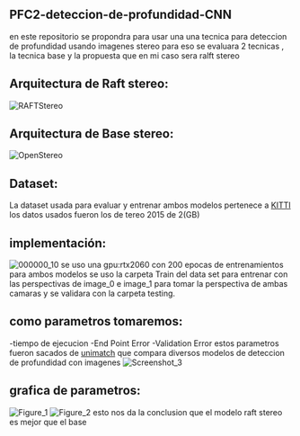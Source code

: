 ## PFC2-deteccion-de-profundidad-CNN
en este repositorio se propondra para usar una una tecnica para deteccion de profundidad usando imagenes stereo
para eso se evaluara 2 tecnicas , la tecnica base y la propuesta que en mi caso sera ralft stereo 
## Arquitectura de Raft stereo:
![RAFTStereo](https://github.com/6162636465/PFC2-deteccion-de-profundidad-CNN/assets/40539959/1a0ce4b9-643c-467d-975b-6ab72310905c)
## Arquitectura de Base stereo:
![OpenStereo](https://github.com/6162636465/PFC2-deteccion-de-profundidad-CNN/assets/40539959/a8384ddc-3824-4915-b41e-f528fd683795)
## Dataset:
La dataset usada para evaluar y entrenar ambos modelos pertenece a [KITTI](https://www.cvlibs.net/datasets/kitti/eval_scene_flow.php?benchmark=stereo) 
los datos usados fueron los de tereo 2015 de 2(GB)
## implementación:
![000000_10](https://github.com/6162636465/PFC2-deteccion-de-profundidad-CNN/assets/40539959/853616a2-d617-4610-8ab4-d6b207096dfb)
se uso una gpu:rtx2060 con 200 epocas de entrenamientos para ambos modelos se uso la carpeta Train del data set para entrenar con las perspectivas de image_0 e image_1 para tomar la perspectiva de ambas camaras y se validara con la carpeta testing.
## como parametros tomaremos:
-tiempo de ejecucion
-End Point Error
-Validation Error
estos parametros fueron sacados de  [unimatch](https://github.com/autonomousvision/unimatch) que compara diversos modelos de deteccion de profundidad con imagenes
![Screenshot_3](https://github.com/6162636465/PFC2-deteccion-de-profundidad-CNN/assets/40539959/0b14fb6f-26b0-46d6-a937-dac67794ffa9)
## grafica de parametros:
![Figure_1](https://github.com/6162636465/PFC2-deteccion-de-profundidad-CNN/assets/40539959/47b4f419-fdcc-48eb-944e-948b2124683a)
![Figure_2](https://github.com/6162636465/PFC2-deteccion-de-profundidad-CNN/assets/40539959/4e64433c-4335-4c8d-8914-c8921f6b46d5)
esto nos da la conclusion que el modelo raft stereo es mejor que el base
